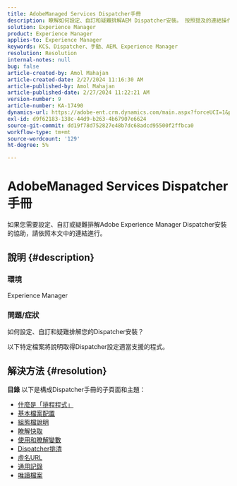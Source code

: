 ```yaml
---
title: AdobeManaged Services Dispatcher手冊
description: 瞭解如何設定、自訂和疑難排解AEM Dispatcher安裝。 按照提及的連結操作。
solution: Experience Manager
product: Experience Manager
applies-to: Experience Manager
keywords: KCS、Dispatcher、手動、AEM、Experience Manager
resolution: Resolution
internal-notes: null
bug: false
article-created-by: Amol Mahajan
article-created-date: 2/27/2024 11:16:30 AM
article-published-by: Amol Mahajan
article-published-date: 2/27/2024 11:22:21 AM
version-number: 9
article-number: KA-17490
dynamics-url: https://adobe-ent.crm.dynamics.com/main.aspx?forceUCI=1&pagetype=entityrecord&etn=knowledgearticle&id=c44ec7a5-61d5-ee11-9079-6045bd006268
exl-id: d9f62183-138c-44d9-b263-4b67907e6624
source-git-commit: dd19f78d752827e48b7dc68adcd95500f2ffbca0
workflow-type: tm+mt
source-wordcount: '129'
ht-degree: 5%

---
```


# AdobeManaged Services Dispatcher手冊


如果您需要設定、自訂或疑難排解Adobe Experience Manager Dispatcher安裝的協助，請依照本文中的連結進行。

## 說明 {#description}


### <b>環境</b>

Experience Manager

### <b>問題/症狀</b>

如何設定、自訂和疑難排解您的Dispatcher安裝？

以下特定檔案將說明取得Dispatcher設定適當支援的程式。


## 解決方法 {#resolution}

<b>目錄</b>
以下是構成Dispatcher手冊的子頁面和主題：

- [什麼是「排程程式」](https://experienceleague.adobe.com/docs/experience-cloud-kcs/kbarticles/KA-17911.html)
- [基本檔案配置](https://experienceleague.adobe.com/docs/experience-cloud-kcs/kbarticles/KA-17502.html)
- [組態檔說明](https://experienceleague.adobe.com/docs/experience-cloud-kcs/kbarticles/KA-17477.html)
- [瞭解快取](https://experienceleague.adobe.com/docs/experience-cloud-kcs/kbarticles/KA-17912.html)
- [使用和瞭解變數](https://experienceleague.adobe.com/docs/experience-cloud-kcs/kbarticles/KA-17487.html)
- [Dispatcher排清](https://experienceleague.adobe.com/docs/experience-cloud-kcs/kbarticles/KA-17493.html)
- [虛名URL](https://experienceleague.adobe.com/docs/experience-cloud-kcs/kbarticles/KA-17463.html)
- [通用記錄](https://experienceleague.adobe.com/docs/experience-cloud-kcs/kbarticles/KA-17914.html)
- [唯讀檔案](https://experienceleague.adobe.com/docs/experience-cloud-kcs/kbarticles/KA-17483.html)
